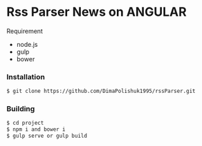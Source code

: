 # Rss Parser News on ANGULAR

Requirement

  - node.js
  - gulp
  - bower

### Installation

```sh
$ git clone https://github.com/DimaPolishuk1995/rssParser.git
```

### Building

```sh
$ cd project
$ npm i and bower i
$ gulp serve or gulp build
```